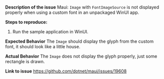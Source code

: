 **Description of the issue**
Maui: `Image` with `FontImageSource` is not displayed properly when using a custom font in an unpackaged WinUI app.

**Steps to reproduce:**
1. Run the sample application in WinUI.

**Expected Behavior**
The `Image` should display the glyph from the custom font, it should look like a little house.

**Actual Behavior**
The `Image` does not display the glyph properly, just some rectangle is drawn.

**Link to issue**
https://github.com/dotnet/maui/issues/19608